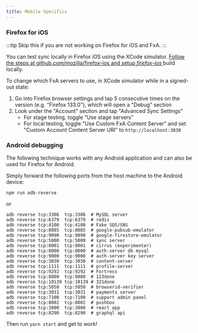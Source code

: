 ```yaml
---
title: Mobile Specifics
---
```


### Firefox for iOS

:::tip
Skip this if you are not working on Firefox for iOS and FxA.
:::

You can test sync locally in Firefox iOS using the XCode simulator.
[Follow the steps at github.com/mozilla/firefox-ios and setup _firefox-ios_ ](https://github.com/mozilla-mobile/firefox-ios) build locally.

To change which FxA servers to use, in XCode simulator while in a signed-out state:
1. Go into Firefox browser settings and tap 5 consecutive times on the version (e.g. "Firefox 133.0"), which will open a "Debug" section
1. Look under the "Account" section and tap "Advanced Sync Settings"
    * For stage testing, toggle "Use stage servers"
    * For local testing, toggle "Use Custom FxA Content Server" and set "Custom Account Content Server URI" to `http://localhost:3030`

### Android debugging

The following technique works with any Android application and can also be used for Firefox for Android.

Simply forward the following ports from the host machine to the Android device:

```shell
npm run adb-reverse
```

or

```shell
adb reverse tcp:3306  tcp:3306  # MySQL server
adb reverse tcp:6379  tcp:6379  # redis
adb reverse tcp:4100  tcp:4100  # Fake SQS/SNS
adb reverse tcp:8085  tcp:8085  # google-pubsub-emulator
adb reverse tcp:9090  tcp:9090  # google-firestore-emulator
adb reverse tcp:5000  tcp:5000  # sync server
adb reverse tcp:8001  tcp:8001  # cirrus (experimenter)
adb reverse tcp:8000  tcp:8000  # auth-server db mysql
adb reverse tcp:9000  tcp:9000  # auth-server key server
adb reverse tcp:3030  tcp:3030  # content-server
adb reverse tcp:1111  tcp:1111  # profile-server
adb reverse tcp:9292  tcp:9292  # Fortress
adb reverse tcp:8080  tcp:8080  # 123done
adb reverse tcp:10139 tcp:10139 # 321done
adb reverse tcp:5050  tcp:5050  # browserid-verifier
adb reverse tcp:3031  tcp:3031  # payments server
adb reverse tcp:7100  tcp:7100  # support admin panel
adb reverse tcp:8002  tcp:8002  # pushbox
adb reverse tcp:3000  tcp:3000  # react app
adb reverse tcp:8290  tcp:8290  # graphql api
```

Then run `yarn start` and get to work!
